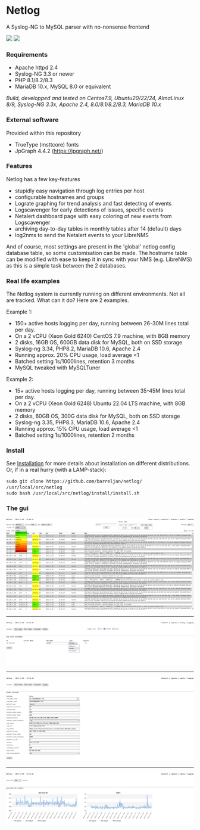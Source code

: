 # Netlog
A Syslog-NG to MySQL parser with no-nonsense frontend

![](https://img.shields.io/badge/project-active-green.svg) ![](https://img.shields.io/badge/state-production-success.svg) 

### Requirements

- Apache httpd 2.4
- Syslog-NG 3.3 or newer
- PHP 8.1/8.2/8.3
- MariaDB 10.x, MySQL 8.0 or equivalent

_Build, developped and tested on Centos7.9, Ubuntu20/22/24, AlmaLinux 8/9, Syslog-NG 3.3x, Apache 2.4, 8.0/8.1/8.2/8.3, MariaDB 10.x_

### External software
Provided within this repository

- TrueType (msttcore) fonts
- JpGraph 4.4.2 (https://jpgraph.net/)

### Features

Netlog has a few key-features
- stupidly easy navigation through log entries per host
- configurable hostnames and groups
- Lograte graphing for trend analysis and fast detecting of events
- Logscavenger for early detections of issues, specific events
- Netalert dashboard page with easy coloring of new events from Logscavenger
- archiving day-to-day tables in monthly tables after 14 (default) days
- log2nms to send the Netalert events to your LibreNMS

And of course, most settings are present in the 'global' netlog config database table, so some customisation can be made.
The hostname table can be modified with ease to keep it in sync with your NMS (e.g. LibreNMS) as this is a simple task between the 2 databases.

### Real life examples

The Netlog system is currently running on different environments. Not all are tracked. What can it do? Here are 2 examples.

Example 1:
- 150+ active hosts logging per day, running between 26-30M lines total per day.
- On a 2 vCPU (Xeon Gold 6240) CentOS 7.9 machine, with 8GB memory
- 2 disks, 16GB OS, 600GB data disk for MySQL, both on SSD storage
- Syslog-ng 3.34, PHP8.2, MariaDB 10.6, Apache 2.4
- Running approx. 20% CPU usage, load average <1
- Batched setting 1s/1000lines, retention 3 months
- MySQL tweaked with MySQLTuner

Example 2:
- 15+ active hosts logging per day, running between 35-45M lines total per day.
- On a 2 vCPU (Xeon Gold 6248) Ubuntu 22.04 LTS machine, with 8GB memory
- 2 disks, 60GB OS, 300G data disk for MySQL, both on SSD storage
- Syslog-ng 3.35, PHP8.3, MariaDB 10.6, Apache 2.4
- Running approx. 15% CPU usage, load average <1
- Batched setting 1s/1000lines, retention 2 months

### Install

See [Installation](docs/installation.md) for more details about installation on different distributions. 
Or, if in a real hurry (with a LAMP-stack):

```shell
sudo git clone https://github.com/barreljan/netlog/ /usr/local/src/netlog
sudo bash /usr/local/src/netlog/install/install.sh
```

### The gui

![Screenshot](docs/images/netlog_1.png)

---
![Screenshot](docs/images/netlog_2.png)

---
![Screenshot](docs/images/netlog_4.png)

---
![Screenshot](docs/images/netlog_3.png)
